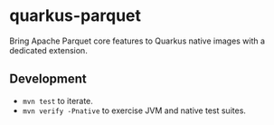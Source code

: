 # quarkus-parquet

Bring Apache Parquet core features to Quarkus native images with a dedicated extension.

## Development

- `mvn test` to iterate.
- `mvn verify -Pnative` to exercise JVM and native test suites.
